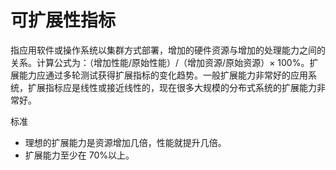 # 可扩展性指标

指应用软件或操作系统以集群方式部署，增加的硬件资源与增加的处理能力之间的关系。计算公式为：（增加性能/原始性能）/（增加资源/原始资源）× 100%。扩展能力应通过多轮测试获得扩展指标的变化趋势。一般扩展能力非常好的应用系统，扩展指标应是线性或接近线性的，现在很多大规模的分布式系统的扩展能力非常好。

标准

- 理想的扩展能力是资源增加几倍，性能就提升几倍。
- 扩展能力至少在 70%以上。
